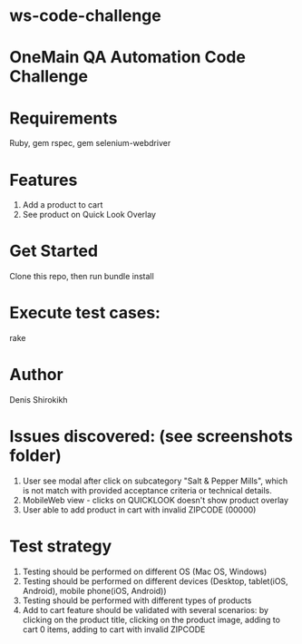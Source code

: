 # ws-code-challenge
# OneMain QA Automation Code Challenge
# Requirements
 Ruby, gem rspec, gem selenium-webdriver
# Features
 1. Add a product to cart
 2. See product on Quick Look Overlay 
# Get Started
 Clone this repo, then run bundle install
# Execute test cases: 
 rake
# Author
Denis Shirokikh

# Issues discovered: (see screenshots folder)
1. User see modal after click on subcategory "Salt & Pepper Mills", which is not match 
with provided acceptance criteria or technical details.
2. MobileWeb view - clicks on QUICKLOOK doesn't show product overlay
3. User able to add product in cart with invalid ZIPCODE (00000)

# Test strategy
1. Testing should be performed on different OS (Mac OS, Windows)
2. Testing should be performed on different devices 
    (Desktop, tablet(iOS, Android), mobile phone(iOS, Android))
3. Testing should be performed with different types of products  
4. Add to cart feature should be validated with several scenarios:
    by clicking on the product title, clicking on the product image,
    adding to cart 0 items, adding to cart with invalid ZIPCODE
 
    
